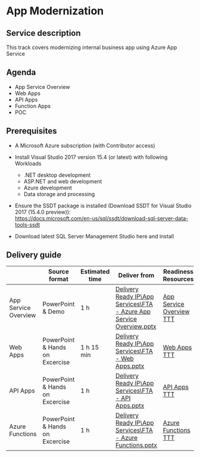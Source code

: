 # App Modernization

## Service description
This track covers modernizing internal business app using Azure App Service

## Agenda
* App Service Overview
* Web Apps
* API Apps
* Function Apps
* POC

## Prerequisites
* A Microsoft Azure subscription (with Contributor access)

* Install Visual Studio 2017 version 15.4 (or latest) with following Workloads 
    * .NET desktop development 
    * ASP.NET and web development 
    * Azure development  
    * Data storage and processing 

* Ensure the SSDT package is installed (Download SSDT for Visual Studio 2017 (15.4.0 preview)):  
https://docs.microsoft.com/en-us/sql/ssdt/download-sql-server-data-tools-ssdt    

* Download latest SQL Server Management Studio here and install 

## Delivery guide
|  | Source format | Estimated time | Deliver from | Readiness Resources |
| ------------- | ------------- | ------------- | ------------- | ------------- |
| App Service Overview | PowerPoint & Demo | 1 h  | [Delivery Ready IP\App Services\FTA - Azure App Service Overview.pptx](https://microsoft.sharepoint.com/:f:/t/fasttrackforazure/CE/EkuGk2YDLq5CnO0CxxO5ULEBXXsl00DAU6s6ASwtlMxdvQ?e=7a4a21053046459ea4130a5daafa18bb) | [App Service Overview TTT](https://msit.microsoftstream.com/video/4254a5a4-9f54-4404-87dc-25aab3d1c191) | 
| Web Apps | PowerPoint & Hands on Excercise | 1 h 15 min | [Delivery Ready IP\App Services\FTA - Web Apps.pptx](https://microsoft.sharepoint.com/:f:/t/fasttrackforazure/CE/EkuGk2YDLq5CnO0CxxO5ULEBXXsl00DAU6s6ASwtlMxdvQ?e=7a4a21053046459ea4130a5daafa18bb) | [Web Apps TTT](https://msit.microsoftstream.com/video/33d852d8-3218-4981-8c12-1393059d1f1b)| 
| API Apps | PowerPoint & Hands on Excercise | 1 h  | [Delivery Ready IP\App Services\FTA - API Apps.pptx](https://microsoft.sharepoint.com/:f:/t/fasttrackforazure/CE/EkuGk2YDLq5CnO0CxxO5ULEBXXsl00DAU6s6ASwtlMxdvQ?e=7a4a21053046459ea4130a5daafa18bb) |[API Apps TTT](https://msit.microsoftstream.com/video/f98db4b1-099a-4700-ae64-edebe3f9bf4c)  | 
| Azure Functions | PowerPoint & Hands on Excercise | 1 h  | [Delivery Ready IP\App Services\FTA - Azure Functions.pptx](https://microsoft.sharepoint.com/:f:/t/fasttrackforazure/CE/EkuGk2YDLq5CnO0CxxO5ULEBXXsl00DAU6s6ASwtlMxdvQ?e=7a4a21053046459ea4130a5daafa18bb) | [Azure Functions TTT](https://msit.microsoftstream.com/video/b7be3795-dbdc-4787-9a90-7da9769d473f)  | 
